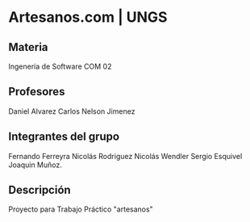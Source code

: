# Artesanos.com | UNGS

## Materia
Ingenería de Software COM 02

## Profesores
Daniel Alvarez
Carlos Nelson Jimenez 

## Integrantes del grupo
Fernando Ferreyra 
Nicolás Rodriguez 
Nicolás Wendler 
Sergio Esquivel 
Joaquin Muñoz.

## Descripción
Proyecto para Trabajo Práctico "artesanos"